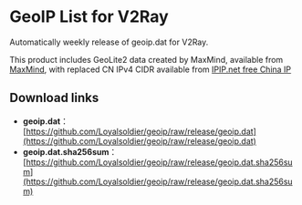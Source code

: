 # GeoIP List for V2Ray

Automatically weekly release of geoip.dat for V2Ray.

This product includes GeoLite2 data created by MaxMind, available from [MaxMind](http://www.maxmind.com/), with replaced CN IPv4 CIDR available from [IPIP.net free China IP](https://github.com/17mon/china_ip_list/blob/master/china_ip_list.txt)

## Download links

- **geoip.dat**：[https://github.com/Loyalsoldier/geoip/raw/release/geoip.dat](https://github.com/Loyalsoldier/geoip/raw/release/geoip.dat)
- **geoip.dat.sha256sum**：[https://github.com/Loyalsoldier/geoip/raw/release/geoip.dat.sha256sum](https://github.com/Loyalsoldier/geoip/raw/release/geoip.dat.sha256sum)
